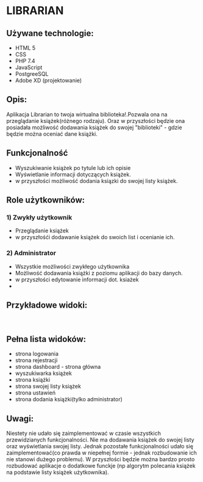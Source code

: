 # **LIBRARIAN**

## **Używane technologie:**

- HTML 5
- CSS
- PHP 7.4
- JavaScript
- PostgreeSQL
- Adobe XD (projektowanie)


## **Opis:**
Aplikacja Librarian to twoja wirtualna biblioteka!.Pozwala ona na przeglądanie książek(różnego rodzaju). Oraz w przyszłości będzie ona posiadała możliwość dodawania książek do swojej "biblioteki" - gdzie będzie można oceniać dane książki.


## **Funkcjonalność**

- Wyszukiwanie książek po tytule lub ich opisie
- Wyświetlanie informacji dotyczących książek.
- w przyszłości możliwość dodania ksiązki do swojej listy książek.

## **Role użytkowników:**

### 1) Zwykły użytkownik
- Przeglądanie książek
- w przyszłośći dodawanie książek do swoich list i ocenianie ich.

### 2) Administrator
- Wszystkie możliwości zwykłego użytkownika
- Możliwość dodawania książki z poziomu aplikacji do bazy danych.
- w przyszłości edytowanie informacji dot. ksiażek
- 
## Przykładowe widoki:  ##

![]()
![]()
![]()

## Pełna lista widoków: ##
- strona logowania
- strona rejestracji
- strona dashboard - strona główna
- wyszukiwarka książek
- strona książki
- strona swojej listy książek
- strona ustawień
- strona dodania książki(tylko administrator)

## Uwagi: ##
Niestety nie udało się zaimplementować w czasie wszystkich przewidzianych funkcjonalności. Nie ma dodawania książek do swojej listy oraz wyświetlania swojej listy.
Jednak pozostałe funkcjonalności udało się zaimplementować(co prawda w niepełnej formie - jednak rozbudowanie ich nie stanowi dużego problemu).
W przyszłości będzie można bardzo prosto rozbudować aplikacje o dodatkowe funckje (np algorytm polecania książek na podstawie listy książek użytkownika).

